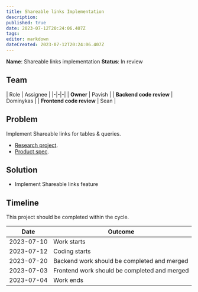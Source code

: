 ```yaml
---
title: Shareable links Implementation
description: 
published: true
date: 2023-07-12T20:24:06.407Z
tags: 
editor: markdown
dateCreated: 2023-07-12T20:24:06.407Z
---
```


**Name**: Shareable links implementation
**Status**: In review

## Team
| Role | Assignee |
|-|-|-|
| **Owner** | Pavish |
| **Backend code review** | Dominykas |
| **Frontend code review** | Sean |

## Problem

Implement Shareable links for tables & queries.

* [Research project](/en/projects/public-links-research).
* [Product spec](/en/product/specs/publicly-shareable-links).

## Solution

* Implement Shareable links feature

## Timeline
This project should be completed within the cycle.

| Date | Outcome |
| - | - |
| 2023-07-10 | Work starts |
| 2023-07-12 | Coding starts |
| 2023-07-20 | Backend work should be completed and merged |
| 2023-07-03 | Frontend work should be completed and merged |
| 2023-07-04 | Work ends |

